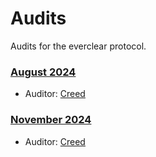 # Audits

Audits for the everclear protocol.

### [August 2024](./reports/[CREED]%202024-08%20Everclear%20Chimera%20Mitigations.pdf)

- Auditor: [Creed](https://thecreed.xyz)

### [November 2024](<reports/[CREED]%20Everclear%20Tokenomics%20November%202024%20(revised).pdf>)

- Auditor: [Creed](https://thecreed.xyz)
